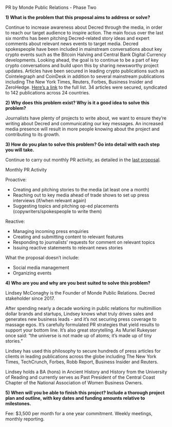 PR by Monde Public Relations - Phase Two

**1) What is the problem that this proposal aims to address or solve?**

Continue to increase awareness about Decred through the media, in order to reach our target audience to inspire action. The main focus over the last six months has been pitching Decred-related story ideas and expert comments about relevant news events to target media. Decred spokespeople have been included in mainstream conversations about key crypto events such as the Bitcoin Halving and Central Bank Digital Currency developments. Looking ahead, the goal is to continue to be a part of key crypto conversations and build upon this by sharing newsworthy project updates. Articles have been secured in leading crypto publications such as Cointelegraph and CoinDesk in addition to several mainstream publications including The New York Times, Reuters, Forbes, Business Insider and ZeroHedge. [Here’s a link](https://github.com/decredcommunity/pr/blob/release/monde-pr-media-coverage.csv) to the full list. 34 articles were secured, syndicated to 142 publications across 24 countries. 

**2) Why does this problem exist? Why is it a good idea to solve this problem?**

Journalists have plenty of projects to write about, we want to ensure they’re writing about Decred and communicating our key messages. An increased media presence will result in more people knowing about the project and contributing to its growth. 

**3) How do you plan to solve this problem? Go into detail with each step you will take.**

Continue to carry out monthly PR activity, as detailed in the [last proposal](https://proposals.decred.org/proposals/bdd02d82547bd78fc95939c1e2b3df21ebec6e8d31444df5bea3c133b0199f05).
 
Monthly PR Activity 
 
Proactive: 
- Creating and pitching stories to the media (at least one a month) 
- Reaching out to key media ahead of trade shows to set up press interviews (if/when relevant again) 
- Suggesting topics and pitching op-ed placements (copywriters/spokespeople to write them) 
 
Reactive: 
- Managing incoming press enquiries 
- Creating and submitting content to relevant features 
- Responding to journalists’ requests for comment on relevant topics 
- Issuing reactive statements to relevant news stories 

What the proposal doesn’t include: 
- Social media management
- Organizing events 

**4) Who are you and why are you best suited to solve this problem?**

Lindsey McConaghy is the Founder of Monde Public Relations. Decred stakeholder since 2017.  
 
After spending nearly a decade working in public relations for multimillion dollar brands and startups, Lindsey knows what truly drives sales and generates new business leads - and it’s not securing press coverage to massage egos. It’s carefully formulated PR strategies that yield results to support your bottom line. It’s also great storytelling. As Muriel Rukeyser once said: “the universe is not made up of atoms; it’s made up of tiny stories.”
 
Lindsey has used this philosophy to secure hundreds of press articles for clients in leading publications across the globe including The New York Times, TechCrunch, Forbes, Robb Report, Business Insider and Reuters. 
 
Lindsey holds a BA (hons) in Ancient History and History from the University of Reading and currently serves as Past President of the Central Coast Chapter of the National Association of Women Business Owners.

**5) When will you be able to finish this project? Include a thorough project plan and outline, with key dates and funding amounts relative to milestones.**
 
Fee: $3,500 per month for a one year commitment. Weekly meetings, monthly reporting.